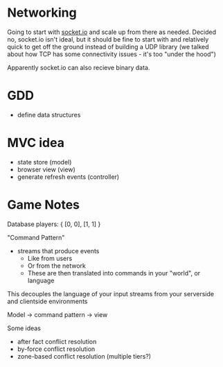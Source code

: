 # Networking
Going to start with [socket.io](https://socket.io/docs/v4/tutorial) and scale up from there as needed. Decided no, socket.io isn't ideal, but it should be fine to start with and relatively quick to get off the ground instead of building a UDP library (we talked about how TCP has some connectivity issues - it's too "under the hood")

Apparently socket.io can also recieve binary data.

# GDD

- define data structures

# MVC idea
- state store (model)
- browser view (view)
- generate refresh events (controller)


# Game Notes

Database
players: {
  [0, 0],
  [1, 1]
}


"Command Pattern"
- streams that produce events
  - Like from users
  - Or from the network
  - These are then translated into commands in your "world", or language

This decouples the language of your input streams from your serverside and clientside environments


Model -> command pattern -> view


Some ideas
- after fact conflict resolution
- by-force conflict resolution
- zone-based conflict resolution (multiple tiers?)